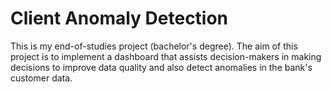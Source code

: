 # Client Anomaly Detection
This is my end-of-studies project (bachelor's degree). The aim of this project is to implement a dashboard that assists decision-makers in making decisions to improve data quality and also detect anomalies in the bank's customer data.
